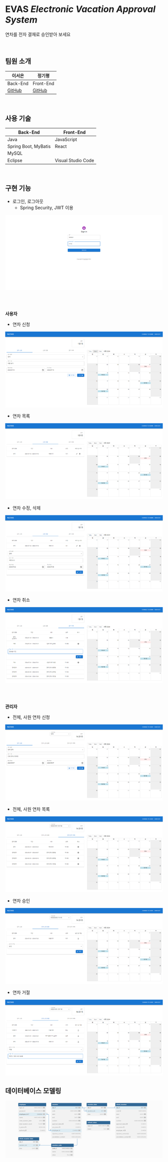 # EVAS *Electronic Vacation Approval System*
연차를 전자 결재로 승인받아 보세요

<br>

## 팀원 소개
|**이서은**|**정기평**|
|-|-|
|Back-End|Front-End|
|[GitHub](https://github.com/leeseoeun)|[GitHub](https://github.com/42da)|

<br>

## 사용 기술
|Back-End|Front-End|
|-|-|
|Java|JavaScript|
|Spring Boot, MyBatis|React|
|MySQL||
|Eclipse|Visual Studio Code|

<br>

## 구현 기능
- 로그인, 로그아웃
    - Spring Security, JWT 이용

<img src="./image/login.PNG">

<br><br>

<b>사용자</b>

- 연차 신청
<img src="./image/employee_apply.PNG">

- 연차 목록
<img src="./image/employee_application_list.PNG">

- 연차 수정, 삭제
<img src="./image/employee_update.PNG">

- 연차 취소
<img src="./image/employee_cancel.PNG">

<br><br>

<b>관리자</b>

- 전체, 사원 연차 신청
<img src="./image/admin_apply.PNG">

- 전체, 사원 연차 목록
<img src="./image/admin_vacation_list.PNG">

- 연차 승인
<img src="./image/admin_approve.PNG">

- 연차 거절
<img src="./image/admin_reject.PNG">

<br>

## 데이터베이스 모델링
<img src="./image/erd.PNG">
